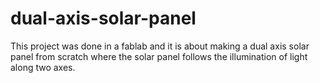 # dual-axis-solar-panel
This project was done in a fablab and it is about making a dual axis solar panel from scratch where the solar panel follows the illumination of light along two axes.
